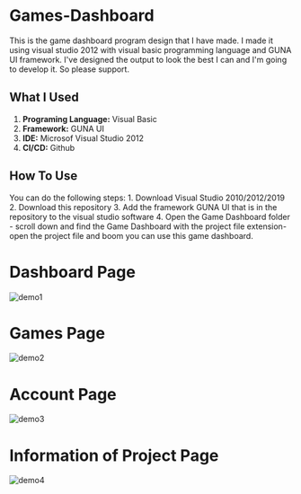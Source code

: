# Games-Dashboard
This is the game dashboard program design that I have made. I made it using visual studio 2012 with visual basic programming language and GUNA UI framework.
I've designed the output to look the best I can and I'm going to develop it. So please support.

<h2>What I Used</h2>
<ol>
  <li><b>Programing Language:</b> Visual Basic</li>
  <li><b>Framework:</b> GUNA UI</li>
  <li><b>IDE:</b> Microsof Visual Studio 2012</li>
  <li><b>CI/CD:</b> Github</li>
</ol>

<h2>How To Use</h2>
You can do the following steps:
1. Download Visual Studio 2010/2012/2019
2. Download this repository
3. Add the framework GUNA UI that is in the repository to the visual studio software
4. Open the Game Dashboard folder - scroll down and find the Game Dashboard with the project file extension-open the project file and boom you can use this game dashboard.

# Dashboard Page
![demo1](https://user-images.githubusercontent.com/84588706/140006061-86893110-dcf2-49f8-ab10-0d8603980cec.png)

# Games Page
![demo2](https://user-images.githubusercontent.com/84588706/140006064-354fff02-920c-44db-a104-973a9bf944dd.png)

# Account Page
![demo3](https://user-images.githubusercontent.com/84588706/140006066-99eb3933-5cc5-4740-8904-2732f7a49a3f.png)

# Information of Project Page
![demo4](https://user-images.githubusercontent.com/84588706/140006067-fecd4017-02d9-487f-aee9-bd5ed2e1e5de.png)
